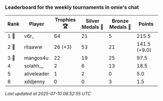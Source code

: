 ### Leaderboard for the weekly tournaments in omie's chat
| Rank | Player | Trophies 🏆 | Silver Medals 🥈 | Bronze Medals 🥉 | Points |
|------|--------|-------------|------------------|------------------|--------|
| 1 🥇 | v6r_ | 64 | 21 | 5 | 215.5 |
| 2 🥈 | ritaaww | 26 (+3) | 53 | 21 | 141.5 (+9.0) |
| 3 🥉 | mangos4u | 22 | 19 | 25 | 97.5 |
| 4 | solahh__ | 2 | 6 | 13 | 18.5 |
| 5 | aliveleader | 1 | 2 | 0 | 5.0 |
| 6 | xddjenny | 0 | 0 | 3 | 1.5 |

_Last updated at 2025-07-10 08:52:55 UTC_